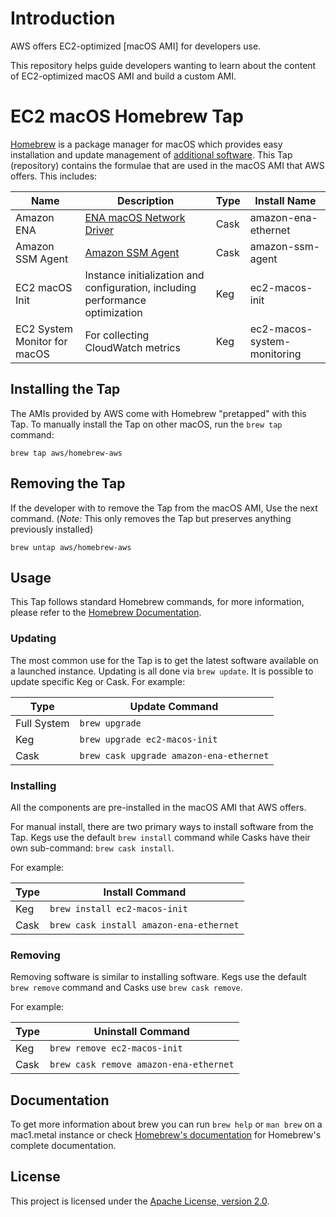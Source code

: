 # Introduction

AWS offers EC2-optimized [macOS AMI] for developers use.

This repository helps guide developers wanting to learn about the content of EC2-optimized macOS AMI and build a custom AMI.

# EC2 macOS Homebrew Tap

[Homebrew](https://brew.sh) is a package manager for macOS which provides easy installation and update management of [additional software](https://formulae.brew.sh/). This Tap (repository) contains the formulae that are used in the macOS AMI that AWS offers. This includes:


| Name | Description | Type | Install Name|
|------|-------------|------|-------------|
| Amazon ENA | [ENA macOS Network Driver](https://docs.aws.amazon.com/AWSEC2/latest/UserGuide/enhanced-networking-ena.html) | Cask | amazon-ena-ethernet |
| Amazon SSM Agent    | [Amazon SSM Agent](https://docs.aws.amazon.com/systems-manager/latest/userguide/ssm-agent.html)| Cask| amazon-ssm-agent |
| EC2 macOS Init      | Instance initialization and configuration, including performance optimization | Keg | ec2-macos-init |
| EC2 System Monitor for macOS | For collecting CloudWatch metrics | Keg | ec2-macos-system-monitoring | 

## Installing the Tap

The AMIs provided by AWS come with Homebrew "pretapped" with this Tap. To manually install the Tap on other macOS, run  the `brew tap` command:

`brew tap aws/homebrew-aws`

## Removing the Tap
If the developer with to remove the Tap from the macOS AMI, Use the next command. (*Note:* This only removes the Tap but preserves anything previously installed)

`brew untap aws/homebrew-aws`

## Usage
This Tap follows standard Homebrew commands, for more information, please refer to the [Homebrew Documentation](https://docs.brew.sh/).

### Updating
The most common use for the Tap is to get the latest software available on a launched instance. Updating is all done via `brew update`. It is possible to update specific Keg or Cask. For example:

| Type  | Update Command|
|-------|--------|
| Full System| `brew upgrade` |
| Keg   |`brew upgrade ec2-macos-init`| 
| Cask  |`brew cask upgrade amazon-ena-ethernet`|

### Installing

All the components are pre-installed in the macOS AMI that AWS offers. 

For manual install, there are two primary ways to install software from the Tap. Kegs use the default `brew install` command while Casks have their own sub-command: `brew cask install`.

For example:

| Type | Install Command |
|------|-----------------|
| Keg  | `brew install ec2-macos-init` ||
| Cask | `brew cask install amazon-ena-ethernet` |

### Removing
Removing software is similar to installing software. Kegs use the default `brew remove` command and Casks use `brew cask remove`.

For example:

| Type | Uninstall Command |
|------|-----------------|
| Keg  | `brew remove ec2-macos-init` |
| Cask | `brew cask remove amazon-ena-ethernet` |

## Documentation
To get more information about brew you can run `brew help` or `man brew` on a mac1.metal instance or check [Homebrew's documentation](https://docs.brew.sh) for Homebrew's complete documentation.

## License

This project is licensed under the [Apache License, version 2.0](https://www.apache.org/licenses/LICENSE-2.0).
